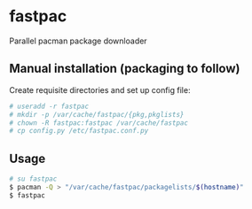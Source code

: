 # fastpac
Parallel pacman package downloader

## Manual installation (packaging to follow)
Create requisite directories and set up config file:

```bash
# useradd -r fastpac
# mkdir -p /var/cache/fastpac/{pkg,pkglists}
# chown -R fastpac:fastpac /var/cache/fastpac
# cp config.py /etc/fastpac.conf.py
```

## Usage

```bash
# su fastpac
$ pacman -Q > "/var/cache/fastpac/packagelists/$(hostname)"
$ fastpac
```
